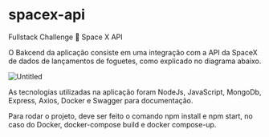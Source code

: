 # spacex-api
Fullstack Challenge 🏅 Space X API


O Bakcend da aplicação consiste em uma integração com a API da SpaceX de dados de lançamentos de foguetes, como explicado no diagrama abaixo.

![Untitled](https://github.com/MotaGuilherme/spacex-api/assets/67146263/9de6d105-0276-4ff6-90b8-5ad9ea6cf361)

As tecnologias utilizadas na aplicação foram NodeJs, JavaScript, MongoDb, Express, Axios, Docker e Swagger para documentação.

Para rodar o projeto, deve ser feito o comando npm install e npm start, no caso do Docker, docker-compose build e docker compose-up.
